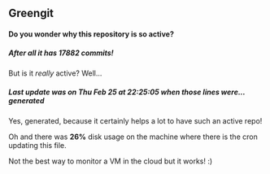 ## Greengit

#### Do you wonder why this repository is so active?

##### After all it has 17882 commits!

But is it *really* active? Well...

##### Last update was on Thu Feb 25 at 22:25:05 when those lines were... generated

Yes, generated, because it certainly helps a lot to have such an active repo!

Oh and there was **26%** disk usage on the machine
where there is the cron updating this file.

Not the best way to monitor a VM in the cloud but it works! :)
